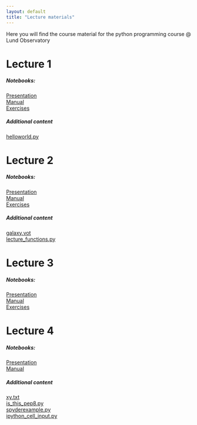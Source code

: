 ```yaml
---
layout: default
title: "Lecture materials"
---
```


Here you will find the course material for the python programming course @ Lund Observatory
# Lecture 1
##### Notebooks:

[Presentation]({{site.github.url}}/1-intro/presentation.ipynb)<br>
[Manual]({{site.github.url}}/1-intro/manual.ipynb)<br>
[Exercises]({{site.github.url}}/1-intro/exercises.ipynb)

##### Additional content
[helloworld.py]({{site.github.url}}/1-intro/helloworld.py)
# Lecture 2
##### Notebooks:

[Presentation]({{site.github.url}}/2-numpy/presentation.ipynb)<br>
[Manual]({{site.github.url}}/2-numpy/manual.ipynb)<br>
[Exercises]({{site.github.url}}/2-numpy/exercises.ipynb)

##### Additional content
[galaxy.vot]({{site.github.url}}/2-numpy/galaxy.vot)<br>
[lecture_functions.py]({{site.github.url}}/2-numpy/lecture_functions.py)
# Lecture 3
##### Notebooks:

[Presentation]({{site.github.url}}/3-matplotlib/presentation.ipynb)<br>
[Manual]({{site.github.url}}/3-matplotlib/manual.ipynb)<br>
[Exercises]({{site.github.url}}/3-matplotlib/exercises.ipynb)
# Lecture 4
##### Notebooks:

[Presentation]({{site.github.url}}/4-tools/presentation.ipynb)<br>
[Manual]({{site.github.url}}/4-tools/manual.ipynb)

##### Additional content
[xy.txt]({{site.github.url}}/4-tools/xy.txt)<br>
[is_this_pep8.py]({{site.github.url}}/4-tools/is_this_pep8.py)<br>
[spyderexample.py]({{site.github.url}}/4-tools/spyderexample.py)<br>
[ipython_cell_input.py]({{site.github.url}}/4-tools/ipython_cell_input.py)

